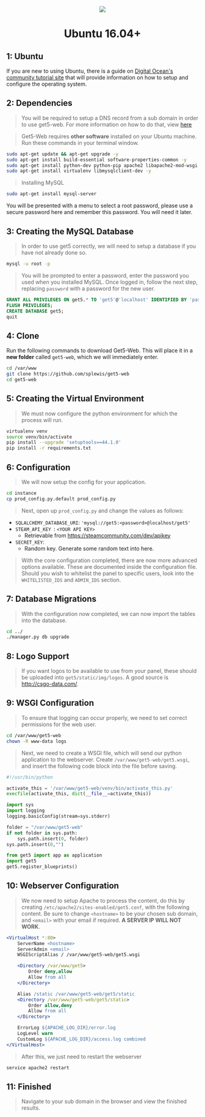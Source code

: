 <p align="center">
<img src="http://i.imgur.com/iqvMAWb.png">
</p>

<h1 align="center">Ubuntu 16.04+</h1>

## 1: Ubuntu

If you are new to using Ubuntu, there is a guide on [Digital Ocean's community tutorial site](https://www.digitalocean.com/community/tutorials/initial-server-setup-with-ubuntu-14-04) that will provide information on how to setup and configure the operating system.

## 2: Dependencies

> You will be required to setup a DNS record from a sub domain in order to use get5-web. For more information on how to do that, view [here](https://www.namecheap.com/support/knowledgebase/article.aspx/319/2237/how-can-i-set-up-an-a-address-record-for-my-domain)

> Get5-Web requires **other software** installed on your Ubuntu machine. Run these commands in your terminal window.

```sh
sudo apt-get update && apt-get upgrade -y
sudo apt-get install build-essential software-properties-common -y
sudo apt-get install python-dev python-pip apache2 libapache2-mod-wsgi -y
sudo apt-get install virtualenv libmysqlclient-dev -y
```

> Installing  MySQL

```sh
sudo apt-get install mysql-server
```

You will be presented with a menu to select a root password, please use a secure password here and remember this password. You will need it later.

## 3: Creating the MySQL Database

> In order to use get5 correctly, we will need to setup a database if you have not already done so.

```sh
mysql -u root -p
```

> You will be prompted to enter a password, enter the password you used when you installed MySQL. Once logged in, follow the next step, replacing `password` with a password for the new user.

```sql
GRANT ALL PRIVILEGES ON get5.* TO 'get5'@'localhost' IDENTIFIED BY 'password';
FLUSH PRIVILEGES;
CREATE DATABASE get5;
quit
```

## 4: Clone

Run the following commands to download Get5-Web. This will place it in a **new folder** called `get5-web`, which we will immediately enter.

```sh
cd /var/www
git clone https://github.com/splewis/get5-web
cd get5-web
```

## 5: Creating the Virtual Environment

> We must now configure the python environment for which the process will run.

```sh
virtualenv venv
source venv/bin/activate
pip install --upgrade 'setuptools==44.1.0'
pip install -r requirements.txt
```

## 6: Configuration

> We will now setup the config for your application.

```sh
cd instance
cp prod_config.py.default prod_config.py
```

> Next, open up `prod_config.py` and change the values as follows:

- `SQLALCHEMY_DATABASE_URI`: `'mysql://get5:<password>@localhost/get5'`
- `STEAM_API_KEY `: `<YOUR API KEY>`
  - Retrievable from https://steamcommunity.com/dev/apikey
- `SECRET_KEY`:
  - Random key. Generate some random text into here.

> With the core configuration completed, there are now more advanced options available. These are documented inside the configuration file. Should you wish to whitelist the panel to specific users, look into the `WHITELISTED_IDS` and `ADMIN_IDS` section.

## 7: Database Migrations

> With the configuration now completed, we can now import the tables into the database.

```sh
cd ../
./manager.py db upgrade
```

## 8: Logo Support

> If you want logos to be available to use from your panel, these should be uploaded into `get5/static/img/logos`. A good source is http://csgo-data.com/.

## 9: WSGI Configuration

> To ensure that logging can occur properly, we need to set correct permissions for the web user.

```sh
cd /var/www/get5-web
chown -R www-data logs
```

> Next, we need to create a WSGI file, which will send our python application to the webserver. Create `/var/www/get5-web/get5.wsgi`, and insert the following code block into the file before saving.

```python
#!/usr/bin/python

activate_this = '/var/www/get5-web/venv/bin/activate_this.py'
execfile(activate_this, dict(__file__=activate_this))

import sys
import logging
logging.basicConfig(stream=sys.stderr)

folder = "/var/www/get5-web"
if not folder in sys.path:
    sys.path.insert(0, folder)
sys.path.insert(0,"")

from get5 import app as application
import get5
get5.register_blueprints()
```

## 10: Webserver Configuration

> We now need to setup Apache to process the content, do this by creating `/etc/apache2/sites-enabled/get5.conf`, with the following content. Be sure to change `<hostname>` to be your chosen sub domain, and `<email>` with your email if required. **A SERVER IP WILL NOT WORK**.

```apache
<VirtualHost *:80>
	ServerName <hostname>
	ServerAdmin <email>
	WSGIScriptAlias / /var/www/get5-web/get5.wsgi

	<Directory /var/www/get5>
		Order deny,allow
		Allow from all
	</Directory>

	Alias /static /var/www/get5-web/get5/static
	<Directory /var/www/get5-web/get5/static>
		Order allow,deny
		Allow from all
	</Directory>

	ErrorLog ${APACHE_LOG_DIR}/error.log
	LogLevel warn
	CustomLog ${APACHE_LOG_DIR}/access.log combined
</VirtualHost>
```

> After this, we just need to restart the webserver

```sh
service apache2 restart
```

## 11: Finished

> Navigate to your sub domain in the browser and view the finished results.
